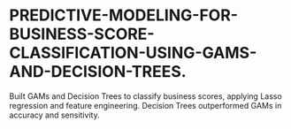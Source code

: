 # PREDICTIVE-MODELING-FOR-BUSINESS-SCORE-CLASSIFICATION-USING-GAMS-AND-DECISION-TREES.
Built GAMs and Decision Trees to classify business  scores, applying Lasso regression and feature engineering. Decision Trees outperformed GAMs in accuracy and sensitivity. 

